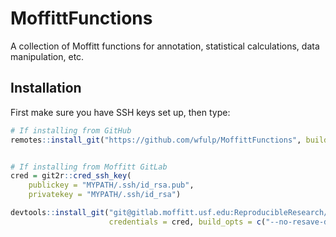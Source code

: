 MoffittFunctions
=============

A collection of Moffitt functions for annotation, statistical calculations, data manipulation, etc.

## Installation

First make sure you have SSH keys set up, then type:

```r
# If installing from GitHub
remotes::install_git("https://github.com/wfulp/MoffittFunctions", build_opts = NULL)


# If installing from Moffitt GitLab
cred = git2r::cred_ssh_key(
    publickey = "MYPATH/.ssh/id_rsa.pub", 
    privatekey = "MYPATH/.ssh/id_rsa")

devtools::install_git("git@gitlab.moffitt.usf.edu:ReproducibleResearch/MoffittFunctions.git", 
                      credentials = cred, build_opts = c("--no-resave-data"))
```
